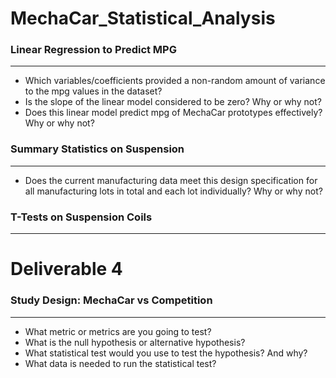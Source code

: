 # MechaCar_Statistical_Analysis

### Linear Regression to Predict MPG
________________________________________________________
- Which variables/coefficients provided a non-random amount of variance to the mpg values in the dataset?
- Is the slope of the linear model considered to be zero? Why or why not?
- Does this linear model predict mpg of MechaCar prototypes effectively? Why or why not?



### Summary Statistics on Suspension
________________________________________________________
- Does the current manufacturing data meet this design specification for all manufacturing lots in total and each lot individually? Why or why not?



### T-Tests on Suspension Coils
________________________________________________________


# Deliverable 4
### Study Design: MechaCar vs Competition 
________________________________________________________

- What metric or metrics are you going to test?
- What is the null hypothesis or alternative hypothesis?
- What statistical test would you use to test the hypothesis? And why?
- What data is needed to run the statistical test?
